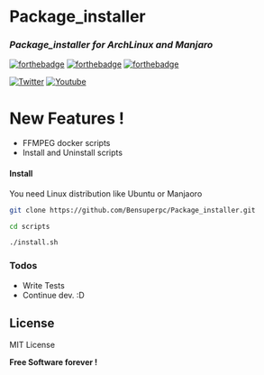 # Package_installer

### _Package_installer for ArchLinux and Manjaro_
 [![forthebadge](https://forthebadge.com/images/badges/built-with-love.svg)](https://forthebadge.com) [![forthebadge](https://forthebadge.com/images/badges/powered-by-jeffs-keyboard.svg)](https://forthebadge.com) [![forthebadge](https://forthebadge.com/images/badges/contains-cat-gifs.svg)](https://forthebadge.com)

[![Twitter](https://img.shields.io/twitter/follow/Bensuperpc?style=social)](https://img.shields.io/twitter/follow/Bensuperpc?style=social) [![Youtube](https://img.shields.io/youtube/channel/subscribers/UCJsQFFL7QW4LSX9eskq-9Yg?style=social)](https://img.shields.io/youtube/channel/subscribers/UCJsQFFL7QW4LSX9eskq-9Yg?style=social) 

# New Features !

  - FFMPEG docker scripts
  - Install and Uninstall scripts

#### Install
You need Linux distribution like Ubuntu or Manjaoro

```sh
git clone https://github.com/Bensuperpc/Package_installer.git
```
```sh
cd scripts
```

```sh
./install.sh
```

### Todos

 - Write Tests
 - Continue dev. :D

License
----

MIT License


**Free Software forever !**
   
 
